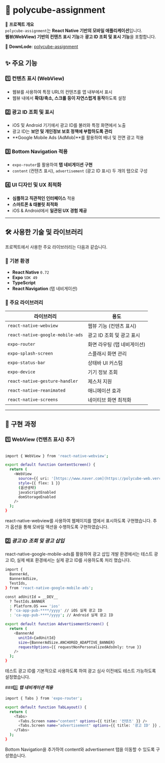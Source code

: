 # 📌 polycube-assignment

🚀 **프로젝트 개요**  
`polycube-assignment`는 **React Native 기반의 모바일 애플리케이션**입니다.  
**웹뷰(WebView) 기반의 컨텐츠 표시 기능**과 **광고 ID 조회 및 표시 기능**을 포함합니다.  

🔗 **DownLode**: [polycube-assignment]([https://github.com/baebang/polycube-assignment](https://expo.dev/accounts/jaejungkim/projects/polycubeAssignment/builds/950936bf-c470-493e-8da0-ea1a6cc9a495))

## ✨ 주요 기능
### 1️⃣ **컨텐츠 표시 (WebView)**
- 웹뷰를 사용하여 특정 URL의 컨텐츠를 앱 내부에서 표시  
- 웹뷰 내에서 **확대/축소, 스크롤 등이 자연스럽게 동작**하도록 설정  

### 2️⃣ **광고 ID 조회 및 표시**
- iOS 및 Android 기기에서 광고 ID를 불러와 특정 화면에서 노출  
- 광고 ID는 **보안 및 개인정보 보호 정책에 부합하도록 관리**  
- **Google Mobile Ads (AdMob)**를 활용하여 배너 및 전면 광고 적용  

### 3️⃣ **Bottom Navigation 적용**
- `expo-router`를 활용하여 **탭 네비게이션 구현**  
- `content` (컨텐츠 표시), `advertisement` (광고 ID 표시) 두 개의 탭으로 구성  

### 4️⃣ **UI 디자인 및 UX 최적화**
- **심플하고 직관적인 인터페이스** 적용  
- **스마트폰 & 태블릿 최적화**  
- iOS & Android에서 **일관된 UX 경험 제공**  

---

## 🛠️ 사용한 기술 및 라이브러리  
프로젝트에서 사용한 주요 라이브러리는 다음과 같습니다.  

### 📌 **기본 환경**
- **React Native** `0.72`
- **Expo** `SDK 49`
- **TypeScript**
- **React Navigation** (탭 네비게이션)

### 📌 **주요 라이브러리**
| 라이브러리 | 용도 |
|------------|--------------------------------------|
| `react-native-webview` | 웹뷰 기능 (컨텐츠 표시) |
| `react-native-google-mobile-ads` | 광고 ID 조회 및 광고 표시 |
| `expo-router` | 화면 라우팅 (탭 네비게이션) |
| `expo-splash-screen` | 스플래시 화면 관리 |
| `expo-status-bar` | 상태바 UI 커스텀 |
| `expo-device` | 기기 정보 조회 |
| `react-native-gesture-handler` | 제스처 지원 |
| `react-native-reanimated` | 애니메이션 효과 |
| `react-native-screens` | 네이티브 화면 최적화 |

---

## 🔧 **구현 과정**
### 1️⃣  WebView (컨텐츠 표시) 추가 
```sh

import { WebView } from 'react-native-webview';

export default function ContentScreen() {
  return (
    <WebView
      source={{ uri: '[https://www.naver.com](https://polycube-web.vercel.app/)' }} // 웹페이지 로드
      style={{ flex: 1 }}
      (옵션생략)
      javaScriptEnabled
      domStorageEnabled
    />
  );
}
```
react-native-webview를 사용하여 웹페이지를 앱에서 표시하도록 구현했습니다.
추가 옵션을 통해 모바일 액션을 수행하도록 구현하였습니다.

### 2️⃣ ***광고 ID 조회 및 광고 삽입***
react-native-google-mobile-ads를 활용하여 광고 삽입
개발 환경에서는 테스트 광고 ID, 실제 배포 환경에서는 실제 광고 ID를 사용하도록 처리 했습니다.
```sh
import {
  BannerAd,
  BannerAdSize,
  TestIds,
} from 'react-native-google-mobile-ads';

const adUnitId = __DEV__
  ? TestIds.BANNER
  : Platform.OS === 'ios'
  ? 'ca-app-pub-****/yyyy' // iOS 실제 광고 ID
  : 'ca-app-pub-****/yyyy'; // Android 실제 광고 ID

export default function AdvertisementScreen() {
  return (
    <BannerAd
      unitId={adUnitId}
      size={BannerAdSize.ANCHORED_ADAPTIVE_BANNER}
      requestOptions={{ requestNonPersonalizedAdsOnly: true }}
    />
  );
}
```
테스트 광고 ID를 기본적으로 사용하도록 하여 광고 심사 이전에도 테스트 가능하도록 설정했습니다.

###3️⃣ ***탭 네비게이션 적용***
```sh
import { Tabs } from 'expo-router';

export default function TabLayout() {
  return (
    <Tabs>
      <Tabs.Screen name="content" options={{ title: '컨텐츠' }} />
      <Tabs.Screen name="advertisement" options={{ title: '광고 ID' }} />
    </Tabs>
  );
}
```
Bottom Navigation을 추가하여 content와 advertisement 탭을 이동할 수 있도록 구성했습니다.


